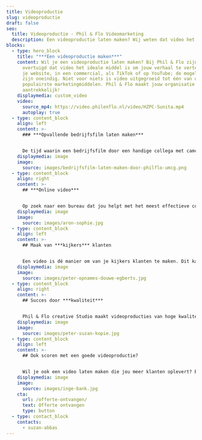 ```yaml
---
title: Videoproductie
slug: videoproductie
draft: false
seo:
  title: Videoproductie - Phil & Flo Videomarketing
  description: Een videoproductie laten maken? Wij weten dat video het meest effectieve middel is om verhalen te vertellen. Laat geen kans onbenut, start nu met video!
blocks:
  - type: hero_block
    title: "***Een videoproductie maken***"
    content: Wil je een videoproductie laten maken? Bij Phil & Flo zijn we ervan
      overtuigd dat video het ideale middel is om jouw verhaal te vertellen. Op
      je website, in een commercial, als TikTok of op YouTube; de mogelijkheden
      zijn oneindig. Niet voor niets is video uitgegroeid tot één van de
      populairste marketingmiddelen. Phil & Flo maakt jouw organisatie visueel
      aantrekkelijk!
    displaymedia: custom_video
    video:
      source_mp4: https://video.philenflo.nl/video/HZPC-Sunita.mp4
      autoplay: true
  - type: content_block
    align: left
    content: >-
      ### ***Opvallende bedrijfsfilm laten maken***


      De tijd waarin een bedrijfsfilm door een handige collega met camcorder werd gemaakt, ligt ver achter ons. Phil & Flo kan voor jouw bedrijf een vakkundig gefilmde en gemonteerde videoproductie maken. Door een combinatie van de juiste beelden, woorden en geluid zetten we de juiste toon en brengen we jouw unieke boodschap helder over. In een bedrijfsfilm van Phil & Flo schijnt door hoe trots je bent op je bedrijf en wat je opdrachtgevers kunt bieden. Een goede bedrijfsfilm maakt het verschil tussen opvallen en genegeerd worden.
    displaymedia: image
    image:
      source: images/bedrijfsfilm-laten-maken-door-philflo-umcg.png
  - type: content_block
    align: right
    content: >-
      ## ***Online video***


      Op zoek naar een bureau dat jou helpt met het meest effectieve communicatiemiddel, de online video? Phil & Flo doet het! We ontwikkelen, produceren en plaatsen je videoproductie van begin tot eind. Welke boodschap wil je overbrengen en naar welke doelgroep? Belangrijke vragen waar je snel een antwoord op wilt hebben. Wij helpen je hierbij, maar ondersteunt je ook bij iedere vervolgstap. Samen bedenken we een concept en maken we een video die niet alleen goed en interessant is, maar ook conversieverhogend werkt.
    displaymedia: image
    image:
      source: images/aron-sophie.jpg
  - type: content_block
    align: left
    content: >-
      ## Maak van ***kijkers*** klanten


      Een video is dé manier om van je kijkers klanten te maken. Dit kan met bijvoorbeeld een [commercial](https://www.philenflo.nl/commercial-laten-maken/), maar wat dacht je van een [animatiefilm](https://www.philenflo.nl/animatiefilm-laten-maken/) of [bedrijfsfilm](https://www.philenflo.nl/bedrijfsfilm-laten-maken/)? Jouw video is makkelijk te delen en vergroot op die manier je online vindbaarheid. Dat betekent dus: meer naamsbekendheid, meer bezoekers en niet geheel onbelangrijk: meer klanten!
    displaymedia: image
    image:
      source: images/peter-opnames-douwe-egberts.jpg
  - type: content_block
    align: right
    content: >-
      ## Succes door ***kwaliteit***


      Phil & Flo creative Studio maakt videoproducties van hoge kwaliteit. We werken met professionals die zich elke dag inzetten om een prachtige videoproductie voor jouw organisatie te maken. We werken snel, doordacht en efficiënt. Zodoende krijg je de hoogst mogelijke kwaliteit in kort tijdsbestek. Onze films zijn hoogwaardig qua kwaliteit maar ook qua inhoud. We weten aan de hand van uitgebreide data wanneer mensen een film bekijken of uitkijken. Deze info verwerken we in elke film die we produceren. Daarnaast is ons team gewoon leuk om mee samen te werken.
    displaymedia: image
    image:
      source: images/peter-suzan-kopie.jpg
  - type: content_block
    align: left
    content: >-
      ## Ook scoren met een goede videoproductie?


      Wil je ook een video laten maken die jou meer klanten oplevert? Bel ons op 085-2738331 dan bespreken we de mogelijkheden!
    displaymedia: image
    image:
      source: images/inge-bank.jpg
    cta:
      url: /offerte-ontvangen/
      text: Offerte ontvangen
      type: button
  - type: contact_block
    contacts:
      - suzan-abbas
---
```

